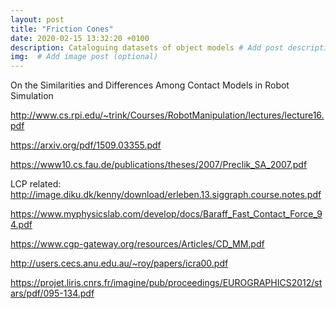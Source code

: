 ```yaml
---
layout: post
title: "Friction Cones"
date: 2020-02-15 13:32:20 +0100
description: Cataloguing datasets of object models # Add post description (optional)
img:  # Add image post (optional)
---
```



On the Similarities and Differences Among Contact Models in Robot Simulation

http://www.cs.rpi.edu/~trink/Courses/RobotManipulation/lectures/lecture16.pdf

https://arxiv.org/pdf/1509.03355.pdf

https://www10.cs.fau.de/publications/theses/2007/Preclik_SA_2007.pdf

LCP related: http://image.diku.dk/kenny/download/erleben.13.siggraph.course.notes.pdf

https://www.myphysicslab.com/develop/docs/Baraff_Fast_Contact_Force_94.pdf

https://www.cgp-gateway.org/resources/Articles/CD_MM.pdf

http://users.cecs.anu.edu.au/~roy/papers/icra00.pdf

https://projet.liris.cnrs.fr/imagine/pub/proceedings/EUROGRAPHICS2012/stars/pdf/095-134.pdf
